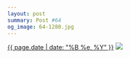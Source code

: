 ```yaml
---
layout: post
summary: Post #64
og_image: 64-1280.jpg
---
```


<p>
  <time><a href="/64">{{ page.date | date: "%B %e, %Y" }}</a></time>
  <a href="/64"><img src="{{ site.assets_url }}/64-640.jpg" srcset="{{ site.assets_url }}/64-1280.jpg 1280w, {{ site.assets_url }}/64-960.jpg 960w, {{ site.assets_url }}/64-640.jpg 640w, {{ site.assets_url }}/64-320.jpg 320w" sizes="(min-width: 700px) 50vw, calc(100vw - 2rem)" /></a>
</p>
